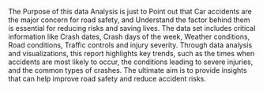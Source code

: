 The Purpose of this data Analysis is just to Point out that Car accidents are the
major concern for road safety, and Understand the factor behind them is
essential for reducing risks and saving lives. The data set includes critical
information like Crash dates, Crash days of the week, Weather conditions, Road
conditions, Traffic controls and injury severity. Through data analysis and
visualizations, this report highlights key trends, such as the times when
accidents are most likely to occur, the conditions leading to severe injuries, and
the common types of crashes. The ultimate aim is to provide insights that can
help improve road safety and reduce accident risks.
